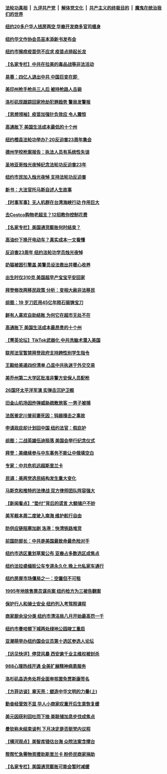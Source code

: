 ####  [法轮功真相](../../../../basic/blob/master/README.md?t=07181331) &nbsp;|&nbsp; [九评共产党](../../../../9ping.md/blob/master/README.md?t=07181331) &nbsp;|&nbsp; [解体党文化](../../../../jtdwh.md/blob/master/README.md?t=07181331)  &nbsp;|&nbsp; [共产主义的终极目的](../../../../gczydzjmd.md/blob/master/README.md?t=07181331) &nbsp;|&nbsp; [魔鬼在统治我们的世界](../../../../mgztzwmdsj.md/blob/master/README.md?t=07181331) 

#### [纽约20多户华人钱房两空 华裔开发商多官司缠身](../pages/nsc412/n13783392.md?t=07181331) 

#### [纽约华文作协会员巫本添新书发布会](../pages/nsc412/n13783395.md?t=07181331) 

#### [纽约市猴痘疫苗供不应求 疫苗点排起长龙](../pages/nsc412/n13783394.md?t=07181331) 

#### [【名家专栏】中共在拉美的毒品战等非法活动](../pages/nsc412/n13782892.md?t=07181331) 

#### [易蓉：四亿人退出中共  中国巨变在即  ](../pages/nsc412/n13783299.md?t=07181331) 

#### [美印州枪手枪杀三人后 被持枪路人击毙](../pages/nsc412/n13783263.md?t=07181331) 

#### [洛杉矶现跟踪回家抢劫犯罪趋势 警局发警报](../pages/nsc412/n13783244.md?t=07181331) 

#### [【思想领袖】疫苗加强针负效应 令人震惊](../pages/nsc412/n13768670.md?t=07181331) 

#### [高通胀下 美国生活成本最低的十个州](../pages/nsc412/n13781967.md?t=07181331) 

#### [纽约橙县法轮功举办7·20反迫害23周年集会](../pages/nsc412/n13783110.md?t=07181331) 

#### [德州学校枪案报告：执法人员有系统性失误](../pages/nsc412/n13783105.md?t=07181331) 

#### [圣地亚哥烛光夜悼纪念法轮功反迫害23年](../pages/nsc412/n13783060.md?t=07181331) 

#### [纽约市民加入烛光夜悼 支持法轮功反迫害](../pages/nsc412/n13783017.md?t=07181331) 

#### [新书：大法官托马斯自述人生故事](../pages/nsc412/n13775714.md?t=07181331) 

#### [【时事军事】无人机群在台湾海峡行动 作用巨大](../pages/nsc412/n13782710.md?t=07181331) 

#### [去Costco购物老超支？12招教你控制花费](../pages/nsc412/n13778048.md?t=07181331) 

#### [【名家专栏】美国通货膨胀何时结束？](../pages/nsc412/n13782258.md?t=07181331) 

#### [高油价下换开电动车？真实成本一文看懂](../pages/nsc412/n13778160.md?t=07181331) 

#### [反迫害23周年 纽约法轮功学员烛光夜悼](../pages/nsc412/n13782494.md?t=07181331) 

#### [奶猫被困引擎盖 美警员设法救出并暖心收养](../pages/nsc412/n13782165.md?t=07181331) 

#### [出生时仅310克 美国超早产宝宝平安回家](../pages/nsc412/n13782154.md?t=07181331) 

#### [拜登修改两移民政策 分析：变相大赦非法移民](../pages/nsc412/n13782598.md?t=07181331) 

#### [组图：19 岁刀匠用45亿年陨石锻铸宝刀](../pages/nsc412/n13782261.md?t=07181331) 

#### [鲜有人喜欢自助结账 为何它在超市无处不在](../pages/nsc412/n13778829.md?t=07181331) 

#### [高通胀下 美国生活成本最昂贵的十个州](../pages/nsc412/n13781891.md?t=07181331) 

#### [【菁英论坛】TikTok武器化 中共洗脑术潜入美国](../pages/nsc412/n13782413.md?t=07181331) 

#### [联邦法官暂禁拜登政府支持跨性别学生指令](../pages/nsc412/n13782409.md?t=07181331) 

#### [王毅给美递四份清单 凸显中共执迷于外交交易](../pages/nsc412/n13782364.md?t=07181331) 

#### [美乔州第二大学区批准非警方安保人员配枪](../pages/nsc412/n13782424.md?t=07181331) 

#### [26国环太平洋军演 实弹击沉护卫舰](../pages/nsc412/n13782416.md?t=07181331) 

#### [旧金山机场因炸弹威胁疏散旅客 一男子被捕](../pages/nsc412/n13782340.md?t=07181331) 

#### [法医鉴定川普前妻死因：钝器撞击之事故](../pages/nsc412/n13782289.md?t=07181331) 

#### [申请政庇却计划回中国 纽约法官：假庇护](../pages/nsc412/n13782064.md?t=07181331) 

#### [组图：二战英雄伍迪殒落 美国会举行纪念仪式](../pages/nsc412/n13782187.md?t=07181331) 

#### [拜登：美继续参与中东事务不能让中俄填空白](../pages/nsc412/n13782254.md?t=07181331) 

#### [专家：中共危机远超斯里兰卡](../pages/nsc412/n13782248.md?t=07181331) 

#### [民调：美两党选民结构发生重大变化](../pages/nsc412/n13781919.md?t=07181331) 

#### [马斯克和推特的法律战 双方律师团队阵容强大](../pages/nsc412/n13781799.md?t=07181331) 

#### [【新闻看点】“垫付”背后的谎言 大额储户不妙](../pages/nsc412/n13781917.md?t=07181331) 

#### [美军舰本周二度驶入南海 维护航行自由](../pages/nsc412/n13782091.md?t=07181331) 

#### [防供应链阻塞加剧 洛港：快清铁路堆货](../pages/nsc412/n13782111.md?t=07181331) 

#### [前国防部长：中共是美国最致命最危险对手](../pages/nsc412/n13781920.md?t=07181331) 

#### [纽约市选区重划草案公布 亚裔占多数选区成焦点](../pages/nsc412/n13782032.md?t=07181331) 

#### [纽约法拉盛缅街公车专道永久化 晚上允私家车通行](../pages/nsc412/n13782037.md?t=07181331) 

#### [纽约房屋市场僵局之一：空置但不可租](../pages/nsc412/n13782060.md?t=07181331) 

#### [1995年地铁售票员谋杀案 纽约检方为三被告翻案](../pages/nsc412/n13782062.md?t=07181331) 

#### [保护行人和骑士安全 纽约列入考驾照课程](../pages/nsc412/n13782059.md?t=07181331) 

#### [商家厨余没分类 纽约市清洁局八月开始最高罚一千](../pages/nsc412/n13782072.md?t=07181331) 

#### [纽约市曼哈顿下城两处绿地公园竣工重启](../pages/nsc412/n13782068.md?t=07181331) 

#### [亚潮萌举办纽约国会议员第十选区参选人论坛](../pages/nsc412/n13782066.md?t=07181331) 

#### [【远见快评】停贷风暴 西安逾千业主维权被封杀](../pages/nsc412/n13781905.md?t=07181331) 

#### [988心理热线开通 全美扩展精神病患服务](../pages/nsc412/n13781358.md?t=07181331) 

#### [洛杉矶县选务处将全面审核罢免贾斯康签名](../pages/nsc412/n13781963.md?t=07181331) 

#### [【方菲访谈】章天亮：塑造中华文明的力量(上)](../pages/nsc412/n13781683.md?t=07181331) 

#### [勤奋经营效不显 华人小商家叹重开后生意恢复缓](../pages/nsc412/n13781952.md?t=07181331) 

#### [美元因获利回吐而下挫 美联储加息步伐成焦点](../pages/nsc412/n13781888.md?t=07181331) 

#### [曼钦称未结束谈判 下月决定是否挺党内议程](../pages/nsc412/n13781805.md?t=07181331) 

#### [【横河观点】美智库错估台海 众院法案含撑台](../pages/nsc412/n13781902.md?t=07181331) 

#### [帮帮忙急需物资援助斯里兰卡 盼侨民商家捐助](../pages/nsc412/n13781916.md?t=07181331) 

#### [【名家专栏】美国通货膨胀可能会暂时减缓](../pages/nsc412/n13781618.md?t=07181331) 


